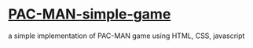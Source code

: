 # <a href='https://noura-ah.github.io/PAC-MAN (simple-ver)/'>PAC-MAN-simple-game</a>
a simple implementation of PAC-MAN game using HTML, CSS, javascript  
